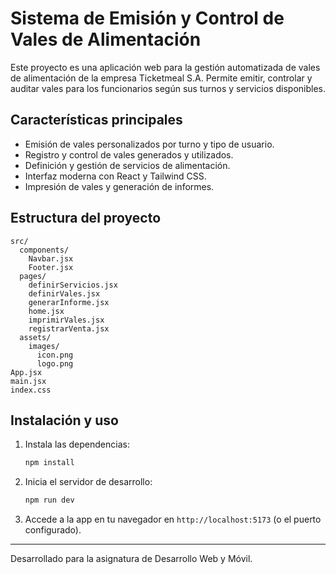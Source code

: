 # Sistema de Emisión y Control de Vales de Alimentación

Este proyecto es una aplicación web para la gestión automatizada de vales de alimentación de la empresa Ticketmeal S.A. Permite emitir, controlar y auditar vales para los funcionarios según sus turnos y servicios disponibles.

## Características principales
- Emisión de vales personalizados por turno y tipo de usuario.
- Registro y control de vales generados y utilizados.
- Definición y gestión de servicios de alimentación.
- Interfaz moderna con React y Tailwind CSS.
- Impresión de vales y generación de informes.

## Estructura del proyecto
```
src/
  components/
    Navbar.jsx
    Footer.jsx
  pages/
    definirServicios.jsx
    definirVales.jsx
    generarInforme.jsx
    home.jsx
    imprimirVales.jsx
    registrarVenta.jsx
  assets/
    images/
      icon.png
      logo.png
App.jsx
main.jsx
index.css
```

## Instalación y uso
1. Instala las dependencias:
   ```bash
   npm install
   ```
2. Inicia el servidor de desarrollo:
   ```bash
   npm run dev
   ```
3. Accede a la app en tu navegador en `http://localhost:5173` (o el puerto configurado).

---
Desarrollado para la asignatura de Desarrollo Web y Móvil.
